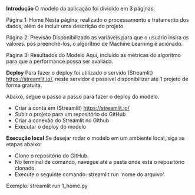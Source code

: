 **Introdução**
O modelo da aplicação foi dividido em 3 páginas:

Página 1: Home
Nesta página, realizado o processamento e tratamento dos dados, além de incluir uma descrição do projeto.

Página 2: Previsão
Disponibilizado as variáveis para que o usuário insira os valores. pós preenchê-los, o algoritmo de Machine Learning é acionado.

Página 3: Resultados do Modelo
Aqui, incluído as métricas do algoritmo para que a performance possa ser avaliada.

**Deploy**
Para fazer o deploy foi utilizado o servido (Streamlit) <https://streamlit.io/>, neste servidor é possivel disponibilizar até 1 projeto de forma gratuita.

Abaixo, segue o passo a passo para fazer o deploy do modelo.
- Criar a conta em (Streamlit) <https://streamlit.io/>
- Subir o projeto para um repositório do GitHub
- Criar a conexão do Streamlit no Github
- Executar o deploy do modelo


**Execução local**
Se desejar rodar o modelo em um ambiente local, siga as etapas abaixo:

- Clone o repositório do GitHub.
- No terminal de comando, navegue até a pasta onde está o repositório clonado.
- Execute o seguinte comando: streamlit run 'nome do arquivo'.

Exemplo: streamlit run 1_home.py

